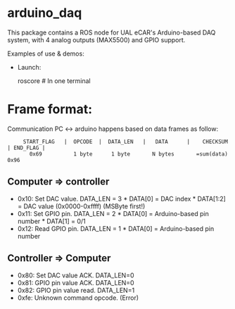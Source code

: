 arduino_daq
==================

This package contains a ROS node for UAL eCAR's Arduino-based DAQ system,
with 4 analog outputs (MAX5500) and GPIO support.

Examples of use & demos:
  * Launch:

       roscore     # In one terminal



Frame format:
=====================

Communication PC <-> arduino happens based on data frames as follow:

         START_FLAG   |  OPCODE  |  DATA_LEN   |   DATA      |    CHECKSUM    | END_FLAG |
           0x69          1 byte      1 byte       N bytes       =sum(data)       0x96

## Computer => controller
 * 0x10: Set DAC value. DATA_LEN = 3
         * DATA[0]   = DAC index
         * DATA[1:2] = DAC value (0x0000-0xffff)  (MSByte first!)
 * 0x11: Set GPIO pin. DATA_LEN = 2
         * DATA[0]   = Arduino-based pin number
         * DATA[1]   = 0/1
 * 0x12: Read GPIO pin. DATA_LEN = 1
         * DATA[0]   = Arduino-based pin number

## Controller => Computer
 * 0x80: Set DAC value ACK. DATA_LEN=0
 * 0x81: GPIO pin value ACK. DATA_LEN=0
 * 0x82: GPIO pin value read. DATA_LEN=1
 * 0xfe: Unknown command opcode. (Error)

